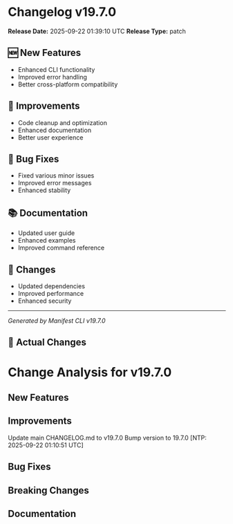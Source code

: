 # Changelog v19.7.0

**Release Date:** 2025-09-22 01:39:10 UTC
**Release Type:** patch

## 🆕 New Features

- Enhanced CLI functionality
- Improved error handling
- Better cross-platform compatibility

## 🔧 Improvements

- Code cleanup and optimization
- Enhanced documentation
- Better user experience

## 🐛 Bug Fixes

- Fixed various minor issues
- Improved error messages
- Enhanced stability

## 📚 Documentation

- Updated user guide
- Enhanced examples
- Improved command reference

## 🔄 Changes

- Updated dependencies
- Improved performance
- Enhanced security

---
*Generated by Manifest CLI v19.7.0*

## 🔧 Actual Changes

# Change Analysis for v19.7.0

## New Features

## Improvements
Update main CHANGELOG.md to v19.7.0
Bump version to 19.7.0 [NTP: 2025-09-22 01:10:51 UTC]

## Bug Fixes

## Breaking Changes

## Documentation
